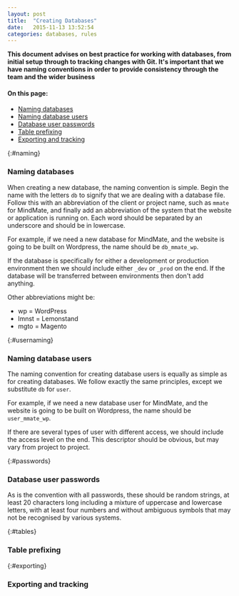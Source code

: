 ```yaml
---
layout: post
title:  "Creating Databases"
date:   2015-11-13 13:52:54
categories: databases, rules
---
```


**This document advises on best practice for working with databases, from initial setup through to tracking changes with Git. It's important that we have naming conventions in order to provide consistency through the team and the wider business**

#### On this page:

* [Naming databases](#naming)
* [Naming database users](#usernaming)
* [Database user passwords](#passwords)
* [Table prefixing](#tables)
* [Exporting and tracking](#exporting)

{:#naming}
### Naming databases

When creating a new database, the naming convention is simple. Begin the name with the letters `db` to signify that we are dealing with a database file. Follow this with an abbreviation of the client or project name, such as `mmate` for MindMate, and finally add an abbreviation of the system that the website or application is running on. Each word should be separated by an underscore and should be in lowercase.

For example, if we need a new database for MindMate, and the website is going to be built on Wordpress, the name should be `db_mmate_wp`.

If the database is specifically for either a development or production environment then we should include either `_dev` or `_prod` on the end. If the database will be transferred between environments then don't add anything.

Other abbreviations might be:

* wp = WordPress
* lmnst = Lemonstand
* mgto = Magento

{:#usernaming}
### Naming database users

The naming convention for creating database users is equally as simple as for creating databases. We follow exactly the same principles, except we substitute `db` for `user`.

For example, if we need a new database user for MindMate, and the website is going to be built on Wordpress, the name should be `user_mmate_wp`.

If there are several types of user with different access, we should include the access level on the end. This descriptor should be obvious, but may vary from project to project.

{:#passwords}
### Database user passwords

As is the convention with all passwords, these should be random strings, at least 20 characters long including a mixture of uppercase and lowercase letters, with at least four numbers and without ambiguous symbols that may not be recognised by various systems.

{:#tables}
### Table prefixing

{:#exporting}
### Exporting and tracking



[tower]:    http://www.git-tower.com/
[tower-ignore]:    http://www.git-tower.com/help/mac/working-copy/ignore-files
[github]:   https://github.com/
[githubissues]: https://github.com/issues
